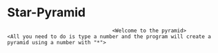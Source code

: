 # Star-Pyramid
                                      <Welcome to the pyramid>
    <All you need to do is type a number and the program will create a pyramid using a number with "*">
